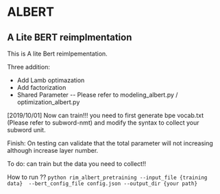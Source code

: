 # ALBERT

## A Lite BERT reimplmentation

This is A lite Bert reimlpementation.

Three addition:
* Add Lamb optimazation
* Add factorization
* Shared Parameter    -- Please refer to modeling_albert.py / optimization_albert.py

[2019/10/01] Now can train!!! you need to first generate bpe vocab.txt (Please refer to subword-nmt) and modify the syntax to collect your subword unit.

Finish:
    On testing can validate that the total parameter will not increasing although increase layer number.

To do:
    can train but the data you need to collect!!

How to run ??
`python rim_albert_pretraining --input_file {training data}  --bert_config_file config.json --output_dir {your path}`
